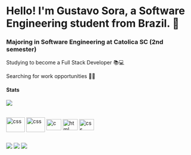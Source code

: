 # Hello! I'm Gustavo Sora, a Software Engineering student from Brazil. 👋

### Majoring in Software Engineering at Catolica SC (2nd semester)

 <p>Studying to become a Full Stack Developer  📚💻</p>
 <p>Searching for work opportunities 🧑‍💻</p>


#### **Stats**
<a href="Languages"><img src="https://github-readme-stats.vercel.app/api/top-langs/?username=GustavoSora&layout=compact&langs_count=16&theme=dracula"></a>
<div style="display: inline_block"><br>

 <img class="lang" align="center" alt="css" height="40" width="50" src="https://devicon-website.vercel.app/api/python/original.svg" />
 <img class="lang" align="center" alt="css" height="40" width="50" src="https://cdn.jsdelivr.net/gh/devicons/devicon@latest/icons/java/java-original-wordmark.svg" />
 <img class="lang" align="center" alt="c" height="30" width="40" src="https://cdn.jsdelivr.net/gh/devicons/devicon@latest/icons/csharp/csharp-original.svg"  />
 <img class="lang" align="center" alt="html" height="30" width="40" src="https://cdn.jsdelivr.net/gh/devicons/devicon@latest/icons/html5/html5-original.svg" />
 <img class="lang" align="center" alt="css" height="30" width="40" src="https://cdn.jsdelivr.net/gh/devicons/devicon@latest/icons/css3/css3-original.svg" />

          
</div>

##
 
<div>
  <a href="https://www.instagram.com/gustavosora_" target="_blank"><img src="https://img.shields.io/badge/-Instagram-%23E4405F?style=for-the-badge&logo=instagram&logoColor=white" target="_blank"></a>
  <a href = "mailto:sorahgustavo@gmail.com"><img src="https://img.shields.io/badge/-Gmail-%23333?style=for-the-badge&logo=gmail&logoColor=white" target="_blank"></a>
  <a href="https://www.linkedin.com/in/gustavo-sora-1a65782a0/" target="_blank"><img src="https://img.shields.io/badge/-LinkedIn-%230077B5?style=for-the-badge&logo=linkedin&logoColor=white" target="_blank"></a> 
</div>


